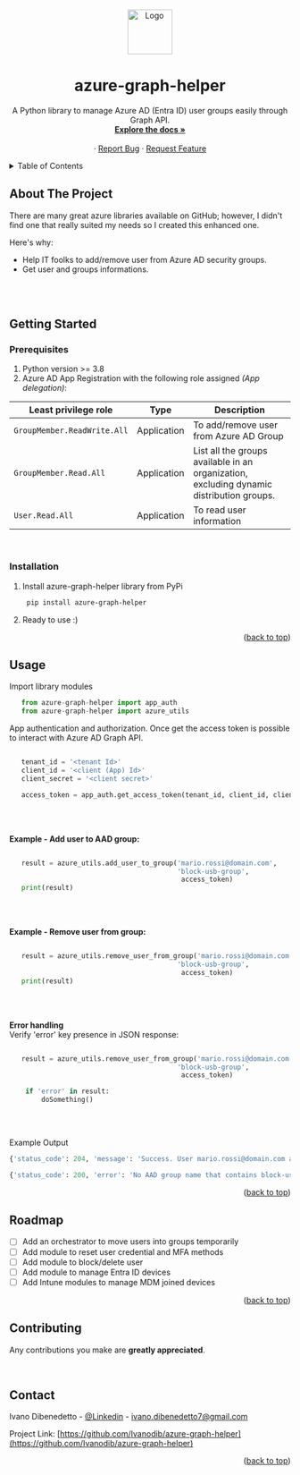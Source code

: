 
<!-- Improved compatibility of back to top link: See: https://github.com/othneildrew/Best-README-Template/pull/73 -->
<a id="readme-top"></a>
<!--
*** Thanks for checking out the Best-README-Template. If you have a suggestion
*** that would make this better, please fork the repo and create a pull request
*** or simply open an issue with the tag "enhancement".
*** Don't forget to give the project a star!
*** Thanks again! Now go create something AMAZING! :D
-->



<!-- PROJECT SHIELDS -->
<!--
*** I'm using markdown "reference style" links for readability.
*** Reference links are enclosed in brackets [ ] instead of parentheses ( ).
*** See the bottom of this document for the declaration of the reference variables
*** for contributors-url, forks-url, etc. This is an optional, concise syntax you may use.
*** https://www.markdownguide.org/basic-syntax/#reference-style-links
-->

<!--[![Contributors][contributors-shield]][contributors-url]
[![Forks][forks-shield]][forks-url]
[![Stargazers][stars-shield]][stars-url]
[![Issues][issues-shield]][issues-url]
[![MIT License][license-shield]][license-url]
[![LinkedIn][linkedin-shield]][linkedin-url]
-->


<!-- PROJECT LOGO -->
<br />
<div align="center">
  <a href="https://github.com/othneildrew/Best-README-Template">
     <img src="images/logo.png" alt="Logo" width="80" height="80">
  </a>

  <h1 align="center">azure-graph-helper</h1>

  <p align="center">
    A Python library to manage Azure AD (Entra ID) user groups easily through Graph API.
    <br />
    <a href="https://github.com/othneildrew/Best-README-Template"><strong>Explore the docs »</strong></a>
    <br />
    <br />
    ·
    <a href="https://github.com/othneildrew/Best-README-Template/issues/new?labels=bug&template=bug-report---.md">Report Bug</a>
    ·
    <a href="https://github.com/othneildrew/Best-README-Template/issues/new?labels=enhancement&template=feature-request---.md">Request Feature</a>
  </p>
</div>



<!-- TABLE OF CONTENTS -->
<details>
  <summary>Table of Contents</summary>
  <ol>
    <li>
      <a href="#about-the-project">About The Project</a>
      <ul>
        <li><a href="#built-with">Built With</a></li>
      </ul>
    </li>
    <li>
      <a href="#getting-started">Getting Started</a>
      <ul>
        <li><a href="#prerequisites">Prerequisites</a></li>
        <li><a href="#installation">Installation</a></li>
      </ul>
    </li>
    <li><a href="#usage">Usage</a></li>
    <li><a href="#roadmap">Roadmap</a></li>
    <li><a href="#contributing">Contributing</a></li>
    <li><a href="#license">License</a></li>
    <li><a href="#contact">Contact</a></li>
    <li><a href="#acknowledgments">Acknowledgments</a></li>
  </ol>
</details>



<!-- ABOUT THE PROJECT -->
## About The Project
There are many great azure libraries available on GitHub; however, I didn't find one that really suited my needs so I created this enhanced one.

Here's why:
* Help IT foolks to add/remove user from Azure AD security groups. 
* Get user and groups informations.

<br>
<br>


<!-- GETTING STARTED -->
## Getting Started


### Prerequisites

1. Python version >= 3.8
2. Azure AD App Registration with the following role assigned *(App delegation)*:


| Least privilege role | Type | Description |
| --- | --- | --- |
| `GroupMember.ReadWrite.All` | Application | To add/remove user from Azure AD Group |
| `GroupMember.Read.All` | Application | List all the groups available in an organization, excluding dynamic distribution groups. |
| `User.Read.All` | Application | To read user information |

<br>

### Installation

1. Install azure-graph-helper library from PyPi 
   ```sh
    pip install azure-graph-helper
    ```
2. Ready to use :)

<p align="right">(<a href="#readme-top">back to top</a>)</p>



<!-- USAGE EXAMPLES -->
## Usage

Import library modules

```python
   from azure-graph-helper import app_auth
   from azure-graph-helper import azure_utils
   ```

App authentication and authorization. Once get the access token is possible to interact with Azure AD Graph API.
```python

   tenant_id = '<tenant Id>'
   client_id = '<client (App) Id>'
   client_secret = '<client secret>'

   access_token = app_auth.get_access_token(tenant_id, client_id, client_secret)
   ```

<br>
<br>

**Example - Add user to AAD group:**
```python

   result = azure_utils.add_user_to_group('mario.rossi@domain.com',
                                          'block-usb-group',
                                           access_token)
   print(result)


 ```

<br><br>

 **Example - Remove user from group:**
```python

   result = azure_utils.remove_user_from_group('mario.rossi@domain.com',
                                          'block-usb-group',
                                           access_token)
   print(result)
 ```
 <br><br>

 **Error handling**<br>
 Verify 'error' key presence in JSON response: 
```python

   result = azure_utils.remove_user_from_group('mario.rossi@domain.com',
                                          'block-usb-group',
                                           access_token)

    if 'error' in result:
        doSomething()
   
 ```
<br>

  Example Output
 ```python
 {'status_code': 204, 'message': 'Success. User mario.rossi@domain.com added to AAD group block-usb-group.'}
 
 ```
 ```python
 {'status_code': 200, 'error': 'No AAD group name that contains block-usb-group found. Try another name.'}
 ```


<!--_For more examples, please refer to the [Documentation](https://example.com)_ -->

<p align="right">(<a href="#readme-top">back to top</a>)</p>



<!-- ROADMAP -->
## Roadmap

- [ ] Add an orchestrator to move users into groups temporarily
- [ ] Add module to reset user credential and MFA methods
- [ ] Add module to block/delete user
- [ ] Add module to manage Entra ID devices
- [ ] Add Intune modules to manage MDM joined devices

<!-- See the [open issues](https://github.com/othneildrew/Best-README-Template/issues) for a full list of proposed features (and known issues). -->

<p align="right">(<a href="#readme-top">back to top</a>)</p>



<!-- CONTRIBUTING -->
## Contributing

Any contributions you make are **greatly appreciated**.

<br>



<!-- CONTACT -->
## Contact

Ivano Dibenedetto - [@Linkedin](https://www.linkedin.com/in/ivano-dibenedetto-b526ab188/) - ivano.dibenedetto7@gmail.com

Project Link: [https://github.com/Ivanodib/azure-graph-helper](https://github.com/Ivanodib/azure-graph-helper)

<p align="right">(<a href="#readme-top">back to top</a>)</p>
